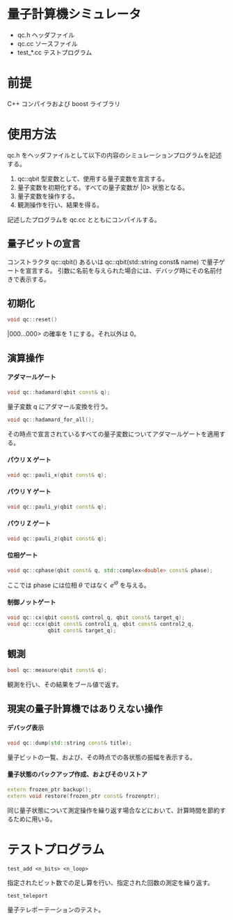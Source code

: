 
量子計算機シミュレータ
================

- qc.h  ヘッダファイル
- qc.cc ソースファイル
- test_*.cc テストプログラム

前提
====

C++ コンパイラおよび boost ライブラリ

使用方法
======

qc.h をヘッダファイルとして以下の内容のシミュレーションプログラムを記述する。

1. qc::qbit 型変数として、使用する量子変数を宣言する。
2. 量子変数を初期化する。すべての量子変数が |0> 状態となる。
3. 量子変数を操作する。
5. 観測操作を行い、結果を得る。

記述したプログラムを qc.cc とともにコンパイルする。

量子ビットの宣言
----------------

コンストラクタ qc::qbit() あるいは 
qc::qbit(std::string const& name) で量子ゲートを宣言する。
引数に名前を与えられた場合には、デバッグ時にその名前付きで表示する。

初期化
------

```c++
void qc::reset()
```

|000...000> の確率を 1 にする。それ以外は 0。

演算操作
--------

#### アダマールゲート

```c++
void qc::hadamard(qbit const& q);
```

量子変数 q にアダマール変換を行う。

```c++
void qc::hadamard_for_all();
```

その時点で宣言されているすべての量子変数についてアダマールゲートを適用する。

#### パウリ X ゲート

```c++
void qc::pauli_x(qbit const& q);
```

#### パウリ Y ゲート

```c++
void qc::pauli_y(qbit const& q);
```

#### パウリ Z ゲート

```c++
void qc::pauli_z(qbit const& q);
```

#### 位相ゲート

```c++
void qc::cphase(qbit const& q, std::complex<double> const& phase);
```

ここでは phase には位相 $\theta$ ではなく ${e}^{i \theta}$ を与える。

#### 制御ノットゲート

```c++
void qc::cx(qbit const& control_q, qbit const& target_q);
void qc::ccx(qbit const& control1_q, qbit const& control2_q,
             qbit const& target_q);
```

観測
----

```c++
bool qc::measure(qbit const& q);
```

観測を行い、その結果をブール値で返す。

現実の量子計算機ではありえない操作
----------------------------------

#### デバッグ表示

```c++
void qc::dump(std::string const& title);
```

量子ビットの一覧、および、その時点での各状態の振幅を表示する。

#### 量子状態のバックアップ作成、およびそのリストア

```c++
extern frozen_ptr backup();
extern void restore(frozen_ptr const& frozenptr);
```

同じ量子状態について測定操作を繰り返す場合などにおいて、計算時間を節約するために用いる。

テストプログラム
===========

```
test_add <n_bits> <n_loop>
```
指定されたビット数での足し算を行い、指定された回数の測定を繰り返す。

```
test_teleport
```
量子テレポーテーションのテスト。
